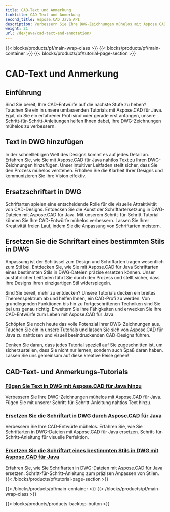 ```yaml
---
title: CAD-Text und Anmerkung
linktitle: CAD-Text und Anmerkung
second_title: Aspose.CAD Java API
description: Verbessern Sie Ihre DWG-Zeichnungen mühelos mit Aspose.CAD für Java. Meistern Sie das Hinzufügen und Ersetzen von Schriftarten in DWG-Dateien. Schritt-für-Schritt-Anleitungen für visuelle Perfektion.
weight: 21
url: /de/java/cad-text-and-annotation/
---
```


{{< blocks/products/pf/main-wrap-class >}}
{{< blocks/products/pf/main-container >}}
{{< blocks/products/pf/tutorial-page-section >}}

# CAD-Text und Anmerkung


## Einführung 

Sind Sie bereit, Ihre CAD-Entwürfe auf die nächste Stufe zu heben? Tauchen Sie ein in unsere umfassenden Tutorials mit Aspose.CAD für Java. Egal, ob Sie ein erfahrener Profi sind oder gerade erst anfangen, unsere Schritt-für-Schritt-Anleitungen helfen Ihnen dabei, Ihre DWG-Zeichnungen mühelos zu verbessern.

## Text in DWG hinzufügen

In der schnelllebigen Welt des Designs kommt es auf jedes Detail an. Erfahren Sie, wie Sie mit Aspose.CAD für Java nahtlos Text zu Ihren DWG-Zeichnungen hinzufügen. Unser intuitiver Leitfaden stellt sicher, dass Sie den Prozess mühelos verstehen. Erhöhen Sie die Klarheit Ihrer Designs und kommunizieren Sie Ihre Vision effektiv.

## Ersatzschriftart in DWG

Schriftarten spielen eine entscheidende Rolle für die visuelle Attraktivität von CAD-Designs. Entdecken Sie die Kunst der Schriftartersetzung in DWG-Dateien mit Aspose.CAD für Java. Mit unserem Schritt-für-Schritt-Tutorial können Sie Ihre CAD-Entwürfe mühelos verbessern. Lassen Sie Ihrer Kreativität freien Lauf, indem Sie die Anpassung von Schriftarten meistern.

## Ersetzen Sie die Schriftart eines bestimmten Stils in DWG

Anpassung ist der Schlüssel zum Design und Schriftarten tragen wesentlich zum Stil bei. Entdecken Sie, wie Sie mit Aspose.CAD für Java Schriftarten eines bestimmten Stils in DWG-Dateien präzise ersetzen können. Unser ausführlicher Leitfaden führt Sie durch den Prozess und stellt sicher, dass Ihre Designs Ihren einzigartigen Stil widerspiegeln.

Sind Sie bereit, mehr zu entdecken? Unsere Tutorials decken ein breites Themenspektrum ab und helfen Ihnen, ein CAD-Profi zu werden. Von grundlegenden Funktionen bis hin zu fortgeschrittenen Techniken sind Sie bei uns genau richtig. Erweitern Sie Ihre Fähigkeiten und erwecken Sie Ihre CAD-Entwürfe zum Leben mit Aspose.CAD für Java.

Schöpfen Sie noch heute das volle Potenzial Ihrer DWG-Zeichnungen aus. Tauchen Sie ein in unsere Tutorials und lassen Sie sich von Aspose.CAD für Java zu nahtlosen und visuell beeindruckenden CAD-Designs führen.

Denken Sie daran, dass jedes Tutorial speziell auf Sie zugeschnitten ist, um sicherzustellen, dass Sie nicht nur lernen, sondern auch Spaß daran haben. Lassen Sie uns gemeinsam auf diese kreative Reise gehen!
## CAD-Text- und Anmerkungs-Tutorials
### [Fügen Sie Text in DWG mit Aspose.CAD für Java hinzu](./add-text-in-dwg/)
Verbessern Sie Ihre DWG-Zeichnungen mühelos mit Aspose.CAD für Java. Fügen Sie mit unserer Schritt-für-Schritt-Anleitung nahtlos Text hinzu.
### [Ersetzen Sie die Schriftart in DWG durch Aspose.CAD für Java](./substitute-font-in-dwg/)
Verbessern Sie Ihre CAD-Entwürfe mühelos. Erfahren Sie, wie Sie Schriftarten in DWG-Dateien mit Aspose.CAD für Java ersetzen. Schritt-für-Schritt-Anleitung für visuelle Perfektion.
### [Ersetzen Sie die Schriftart eines bestimmten Stils in DWG mit Aspose.CAD für Java](./substitute-font-of-particular-style-in-dwg/)
Erfahren Sie, wie Sie Schriftarten in DWG-Dateien mit Aspose.CAD für Java ersetzen. Schritt-für-Schritt-Anleitung zum präzisen Anpassen von Stilen.
{{< /blocks/products/pf/tutorial-page-section >}}

{{< /blocks/products/pf/main-container >}}
{{< /blocks/products/pf/main-wrap-class >}}

{{< blocks/products/products-backtop-button >}}
